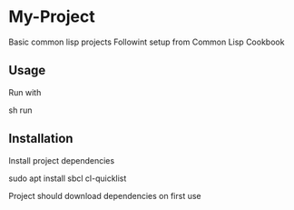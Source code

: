 # My-Project

Basic common lisp projects
Followint setup from Common Lisp Cookbook

## Usage

Run with

   sh run

## Installation

Install project dependencies

   sudo apt install sbcl cl-quicklist

Project should download dependencies on
first use